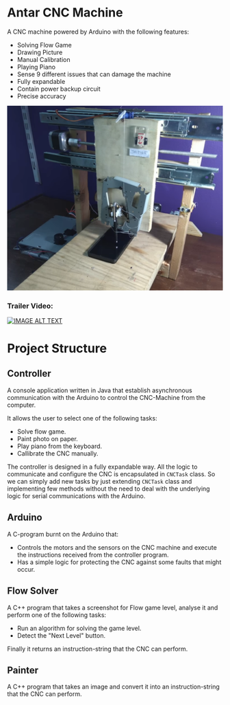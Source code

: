 # Antar CNC Machine
A CNC machine powered by Arduino with the following features:

* Solving Flow Game
* Drawing Picture
* Manual Calibration
* Playing Piano
* Sense 9 different issues that can damage the machine
* Fully expandable
* Contain power backup circuit
* Precise accuracy

![alt text](https://raw.githubusercontent.com/OmarBazaraa/CNC-Machine/master/picture.png)

### Trailer Video:
[![IMAGE ALT TEXT](http://img.youtube.com/vi/A8BskRCSG7A/0.jpg)](http://www.youtube.com/watch?v=A8BskRCSG7A "CNC Machine")

# Project Structure

## Controller
A console application written in Java that establish asynchronous communication with the Arduino to control the CNC-Machine from the computer.

It allows the user to select one of the following tasks:
* Solve flow game.
* Paint photo on paper.
* Play piano from the keyboard.
* Callibrate the CNC manually.

The controller is designed in a fully expandable way.
All the logic to communicate and configure the CNC is encapsulated in `CNCTask` class.
So we can simply add new tasks by just extending `CNCTask` class and implementing few methods
without the need to deal with the underlying logic for serial communications with the Arduino.

## Arduino
A C-program burnt on the Arduino that:
* Controls the motors and the sensors on the CNC machine and execute the instructions received from the controller program.
* Has a simple logic for protecting the CNC against some faults that might occur.

## Flow Solver
A C++ program that takes a screenshot for Flow game level, analyse it and perform one of the following tasks:
* Run an algorithm for solving the game level.
* Detect the "Next Level" button.

Finally it returns an instruction-string that the CNC can perform.

## Painter
A C++ program that takes an image and convert it into an instruction-string that the CNC can perform.
